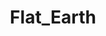 ---
title: Flat_Earth
crosslinks:
- flatearth
- theworldisflat
- space
- OurFlatWorld
- shitdenierssay
- TopMindsOfReddit
- spaceengine
- confusing_perspective
- EarthPorn
- me_irl
- aliens
- interestingasfuck
- OurWorldIsFlat
- askscience
- HighQualityGifs
---